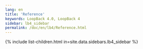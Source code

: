 ```yaml
---
lang: en
title: 'Reference'
keywords: LoopBack 4.0, LoopBack 4
sidebar: lb4_sidebar
permalink: /doc/en/lb4/Reference.html
---
```


{% include list-children.html in=site.data.sidebars.lb4_sidebar %}
